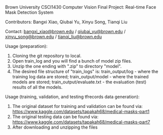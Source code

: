 Brown University CSCI1430 Computer Vision Final Project: Real-time Face Mask Detection System

Contributors: Bangxi Xiao, Qiubai Yu, Xinyu Song, Tianqi Liu

Contact: bangxi_xiao@brown.edu / qiubai_yu@brown.edu / xinyu_song@brown.edu / tianqi_liu@brown.edu

Usage (preparation):

1. Cloning the git repository to local. 
2. Open train_log and you will find a bunch of model zip files.
3. Unzip the one ending with ".zip" to directory "model".
4. The desired file structure of "train_logs" is: train_output/log - where the training log data are stored; train_output/model - where the trained models are stored; train_output/evaluate.txt - the evaluation (test) results of all the models.

Usage (training, validation, and testing tfrecords data generation):

1. The original dataset for training and validation can be found via: https://www.kaggle.com/datasets/tapakah68/medical-masks-part1
2. The original testing data can be found via: https://www.kaggle.com/datasets/tapakah68/medical-masks-part7
3. After downloading and unzipping the files
